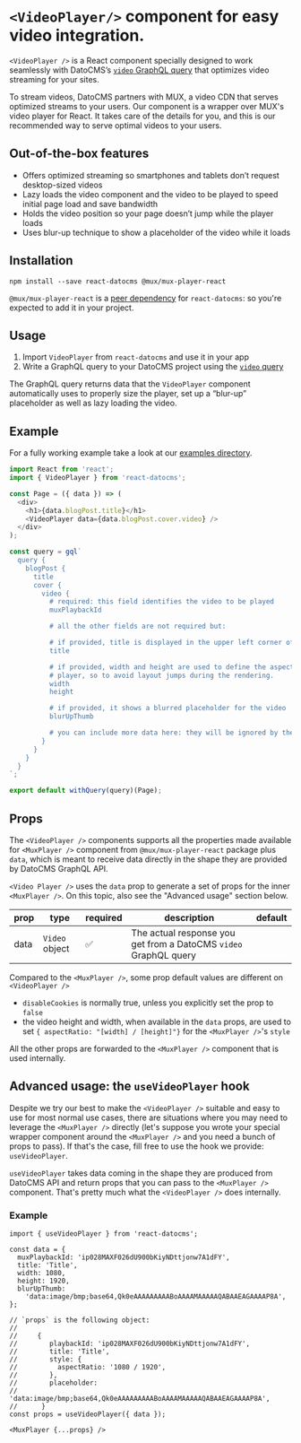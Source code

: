 # `<VideoPlayer/>` component for easy video integration.

`<VideoPlayer />` is a React component specially designed to work seamlessly with DatoCMS’s [`video` GraphQL query](https://www.datocms.com/docs/content-delivery-api/images-and-videos#videos) that optimizes video streaming for your sites.

To stream videos, DatoCMS partners with MUX, a video CDN that serves optimized streams to your users. Our component is a wrapper over MUX's video player for React. It takes care of the details for you, and this is our recommended way to serve optimal videos to your users.

## Out-of-the-box features

- Offers optimized streaming so smartphones and tablets don’t request desktop-sized videos
- Lazy loads the video component and the video to be played to speed initial page load and save bandwidth
- Holds the video position so your page doesn’t jump while the player loads
- Uses blur-up technique to show a placeholder of the video while it loads

## Installation

```
npm install --save react-datocms @mux/mux-player-react
```

`@mux/mux-player-react` is a [peer dependency](https://docs.npmjs.com/cli/v10/configuring-npm/package-json#peerdependencies) for `react-datocms`: so you're expected to add it in your project.

## Usage

1. Import `VideoPlayer` from `react-datocms` and use it in your app
2. Write a GraphQL query to your DatoCMS project using the [`video` query](https://www.datocms.com/docs/content-delivery-api/images-and-videos#videos)

The GraphQL query returns data that the `VideoPlayer` component automatically uses to properly size the player, set up a “blur-up” placeholder as well as lazy loading the video.

## Example

For a fully working example take a look at our [examples directory](https://github.com/datocms/react-datocms/tree/master/examples).

```js
import React from 'react';
import { VideoPlayer } from 'react-datocms';

const Page = ({ data }) => (
  <div>
    <h1>{data.blogPost.title}</h1>
    <VideoPlayer data={data.blogPost.cover.video} />
  </div>
);

const query = gql`
  query {
    blogPost {
      title
      cover {
        video {
          # required: this field identifies the video to be played
          muxPlaybackId

          # all the other fields are not required but:

          # if provided, title is displayed in the upper left corner of the video
          title

          # if provided, width and height are used to define the aspect ratio of the
          # player, so to avoid layout jumps during the rendering.
          width
          height

          # if provided, it shows a blurred placeholder for the video
          blurUpThumb

          # you can include more data here: they will be ignored by the component
        }
      }
    }
  }
`;

export default withQuery(query)(Page);
```

## Props

The `<VideoPlayer />` components supports all the properties made available for
`<MuxPlayer />` component from `@mux/mux-player-react` package plus `data`, which is meant to
receive data directly in the shape they are provided by DatoCMS GraphQL API.

`<Video Player />` uses the `data` prop to generate a set of props for the inner
`<MuxPlayer />`. On this topic, also see the "Advanced usage" section below.

| prop | type           | required           | description                                                      | default |
| ---- | -------------- | ------------------ | ---------------------------------------------------------------- | ------- |
| data | `Video` object | :white_check_mark: | The actual response you get from a DatoCMS `video` GraphQL query |         |

Compared to the `<MuxPlayer />`, some prop default values are different on `<VideoPlayer />`

- `disableCookies` is normally true, unless you explicitly set the prop to `false`
- the video height and width, when available in the `data` props, are used to set `{ aspectRatio: "[width] / [height]"}` for the `<MuxPlayer />`'s `style`

All the other props are forwarded to the `<MuxPlayer />` component that is used internally.

## Advanced usage: the `useVideoPlayer` hook

Despite we try our best to make the `<VideoPlayer />` suitable and easy to use for most normal use cases, there are situations where you may need to leverage the `<MuxPlayer />` directly (let's suppose you wrote your special wrapper component around the `<MuxPlayer />` and you need a bunch of props to pass). If that's the case, fill free to use the hook we provide: `useVideoPlayer`.

`useVideoPlayer` takes data coming in the shape they are produced from DatoCMS API and return props that you can pass to the `<MuxPlayer />` component. That's pretty much what the `<VideoPlayer />` does internally.

### Example

```
import { useVideoPlayer } from 'react-datocms';

const data = {
  muxPlaybackId: 'ip028MAXF026dU900bKiyNDttjonw7A1dFY',
  title: 'Title',
  width: 1080,
  height: 1920,
  blurUpThumb:
    'data:image/bmp;base64,Qk0eAAAAAAAAABoAAAAMAAAAAQABAAEAGAAAAP8A',
};

// `props` is the following object:
//
//     {
//        playbackId: 'ip028MAXF026dU900bKiyNDttjonw7A1dFY',
//        title: 'Title',
//        style: {
//          aspectRatio: '1080 / 1920',
//        },
//        placeholder:
//          'data:image/bmp;base64,Qk0eAAAAAAAAABoAAAAMAAAAAQABAAEAGAAAAP8A',
//      }
const props = useVideoPlayer({ data });

<MuxPlayer {...props} />
```
